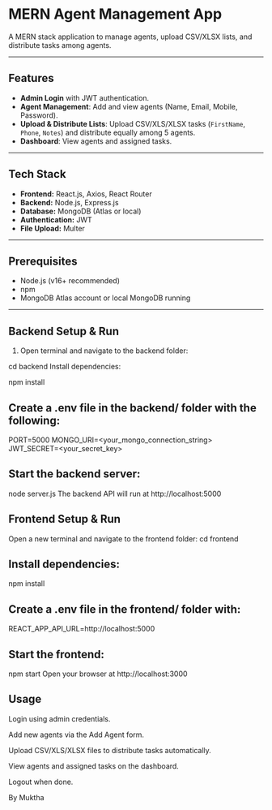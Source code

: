 # MERN Agent Management App

A MERN stack application to manage agents, upload CSV/XLSX lists, and distribute tasks among agents.

---

## Features

- **Admin Login** with JWT authentication.
- **Agent Management**: Add and view agents (Name, Email, Mobile, Password).
- **Upload & Distribute Lists**: Upload CSV/XLS/XLSX tasks (`FirstName`, `Phone`, `Notes`) and distribute equally among 5 agents.
- **Dashboard**: View agents and assigned tasks.

---

## Tech Stack

- **Frontend:** React.js, Axios, React Router  
- **Backend:** Node.js, Express.js  
- **Database:** MongoDB (Atlas or local)  
- **Authentication:** JWT  
- **File Upload:** Multer  

---

## Prerequisites

- Node.js (v16+ recommended)  
- npm  
- MongoDB Atlas account or local MongoDB running  

---

## Backend Setup & Run

1. Open terminal and navigate to the backend folder:

cd backend
Install dependencies:


npm install
## Create a .env file in the backend/ folder with the following:

PORT=5000
MONGO_URI=<your_mongo_connection_string>
JWT_SECRET=<your_secret_key>

## Start the backend server:

node server.js
The backend API will run at http://localhost:5000

## Frontend Setup & Run
Open a new terminal and navigate to the frontend folder:
cd frontend

## Install dependencies:

npm install
## Create a .env file in the frontend/ folder with:

REACT_APP_API_URL=http://localhost:5000

## Start the frontend:

npm start
Open your browser at http://localhost:3000

## Usage
Login using admin credentials.

Add new agents via the Add Agent form.

Upload CSV/XLS/XLSX files to distribute tasks automatically.

View agents and assigned tasks on the dashboard.

Logout when done.

By Muktha